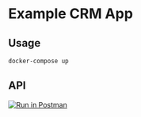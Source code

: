 # Example CRM App

## Usage

```bash
docker-compose up
```

## API

[![Run in Postman](https://run.pstmn.io/button.svg)](https://app.getpostman.com/run-collection/00837e87636b63bb4672)
